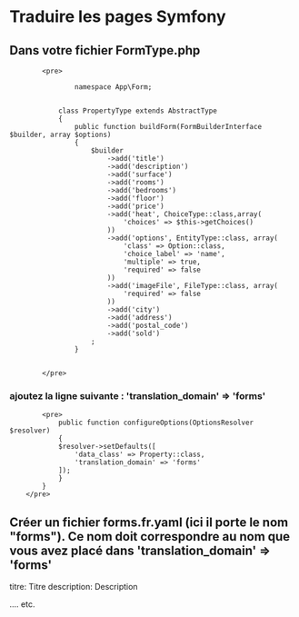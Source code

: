 # Traduire les pages Symfony


## Dans votre fichier FormType.php
			<pre>
			
					namespace App\Form;


				class PropertyType extends AbstractType
				{
					public function buildForm(FormBuilderInterface $builder, array $options)
					{
						$builder
							->add('title')
							->add('description')
							->add('surface')
							->add('rooms')
							->add('bedrooms')
							->add('floor')
							->add('price')
							->add('heat', ChoiceType::class,array(
								'choices' => $this->getChoices()
							))
							->add('options', EntityType::class, array(
								'class' => Option::class,
								'choice_label' => 'name',
								'multiple' => true,
								'required' => false
							))
							->add('imageFile', FileType::class, array(
								'required' => false
							))
							->add('city')
							->add('address')
							->add('postal_code')
							->add('sold')
						;
					}


			</pre>


### ajoutez la ligne suivante : 'translation_domain' => 'forms'


			<pre>
				public function configureOptions(OptionsResolver $resolver)
				{
				$resolver->setDefaults([
					'data_class' => Property::class,
					'translation_domain' => 'forms'
				]);
				}
			}
		</pre>

## Créer un fichier forms.fr.yaml (ici il porte le nom "forms"). Ce nom doit correspondre au nom que vous avez placé dans 'translation_domain' => 'forms'

titre: Titre
description: Description 

.... etc.

